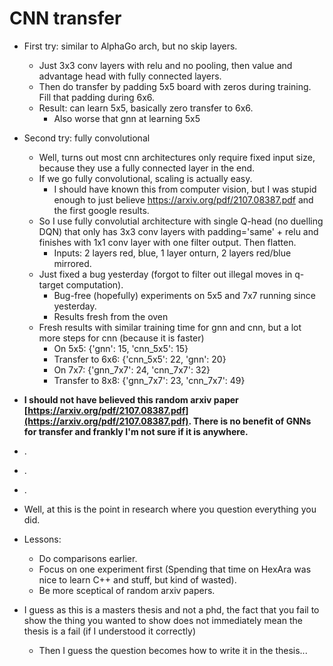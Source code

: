# CNN transfer
+ First try: similar to AlphaGo arch, but no skip layers.
	- Just 3x3 conv layers with relu and no pooling, then value and advantage head with fully connected layers.
	- Then do transfer by padding 5x5 board with zeros during training. Fill that padding during 6x6.
	- Result: can learn 5x5, basically zero transfer to 6x6.
		* Also worse that gnn at learning 5x5

+ Second try: fully convolutional
	- Well, turns out most cnn architectures only require fixed input size, because they use a fully connected layer in the end.
	- If we go fully convolutional, scaling is actually easy.
		* I should have known this from computer vision, but I was stupid enough to just believe https://arxiv.org/pdf/2107.08387.pdf and the first google results.
	- So I use fully convolutial architecture with single Q-head (no duelling DQN) that only has 3x3 conv layers with padding='same' + relu and finishes with 1x1 conv layer with one filter output. Then flatten.
		* Inputs: 2 layers red, blue, 1 layer onturn, 2 layers red/blue mirrored.
	- Just fixed a bug yesterday (forgot to filter out illegal moves in q-target computation).
		* Bug-free (hopefully) experiments on 5x5 and 7x7 running since yesterday.
		* Results fresh from the oven
	- Fresh results with similar training time for gnn and cnn, but a lot more steps for cnn (because it is faster)
		* On 5x5: {'gnn': 15, 'cnn_5x5': 15}
		* Transfer to 6x6: {'cnn_5x5': 22, 'gnn': 20}
		* On 7x7: {'gnn_7x7': 24, 'cnn_7x7': 32}
		* Transfer to 8x8: {'gnn_7x7': 23, 'cnn_7x7': 49}
		
+ **I should not have believed this random arxiv paper [https://arxiv.org/pdf/2107.08387.pdf](https://arxiv.org/pdf/2107.08387.pdf). There is no benefit of GNNs for transfer and frankly I'm not sure if it is anywhere.**
+ .
+ .
+ .
+ Well, at this is the point in research where you question everything you did.
+ Lessons:
	- Do comparisons earlier.
	- Focus on one experiment first (Spending that time on HexAra was nice to learn C++ and stuff, but kind of wasted).
	- Be more sceptical of random arxiv papers.
+ I guess as this is a masters thesis and not a phd, the fact that you fail to show the thing you wanted to show does not immediately mean the thesis is a fail (if I understood it correctly)
	- Then I guess the question becomes how to write it in the thesis...
